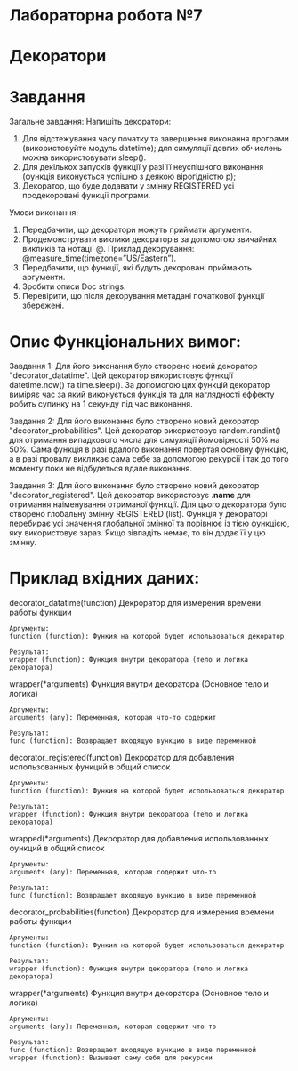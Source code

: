 # Лабораторна робота №7

# Декоратори

# Завдання

Загальне завдання:
Напишіть декоратори:
1. Для відстежування часу початку та завершення виконання програми
(використовуйте модуль datetime); для симуляції довгих обчислень можна
використовувати sleep().
2. Для декількох запусків функції у разі її неуспішного виконання (функція
виконується успішно з деякою вірогідністю р);
3. Декоратор, що буде додавати у змінну REGISTERED усі продекоровані
функції програми.
    
Умови виконання:
1. Передбачити, що декоратори можуть приймати аргументи.
2. Продемонструвати виклики декораторів за допомогою звичайних викликів
та нотації @. Приклад декорування: @measure_time(timezone=”US/Eastern”).
3. Передбачити, що функції, які будуть декоровані приймають аргументи.
4. Зробити описи Doc strings.
5. Перевірити, що після декорування метадані початкової функції збережені.

# Опис Функціональних вимог:

Завдання 1: Для його виконання було створено новий декоратор "decorator_datatime". Цей декоратор використовує функції datetime.now() та time.sleep(). За допомогою цих функцій декоратор виміряє час за який виконується функція та для наглядності еффекту робить супинку на 1 секунду під час виконання.

Завдання 2: Для його виконання було створено новий декоратор "decorator_probabilities". Цей декоратор використовує random.randint() для отримання випадкового числа для симуляції йомовірності 50% на 50%. Сама функція в разі вдалого виконання повертая основну функцію, а в разі провалу викликає сама себе за допомогою рекурсії і так до того моменту поки не відбудеться вдале виконання.

Завдання 3: Для його виконання було створено новий декоратор "decorator_registered". Цей декоратор використовує .__name__ для отримання наіменування отриманої функції. Для цього декоратора було створено глобальну змінну REGISTERED (list). Функція у декораторі перебирає усі значення глобальної змінної та порівнює із тією функцією, яку використовує зараз. Якщо зівпадіть немає, то він додає її у цю змінну.

# Приклад вхідних даних:

decorator_datatime(function)
    Декроратор для измерения времени работы функции
    
    Аргументы:
    function (function): Функия на которой будет использоваться декоратор
    
    Результат:
    wrapper (function): Функция внутри декоратора (тело и логика декоратора)


wrapper(*arguments)
    Функция внутри декоратора (Основное тело и логика)
    
    Аргументы:
    arguments (any): Переменная, которая что-то содержит
    
    Результат:
    func (function): Возвращает входящую вункцию в виде переменной


decorator_registered(function)
    Декроратор для добавления использованных функций в общий список
    
    Аргументы:
    function (function): Функия на которой будет использоваться декоратор
    
    Результат:
    wrapper (function): Функция внутри декоратора (тело и логика декоратора)


wrapped(*arguments)
    Декроратор для добавления использованных функций в общий список
    
    Аргументы:
    arguments (any): Переменная, которая содержит что-то
    
    Результат:
    func (function): Возвращает входящую вункцию в виде переменной


decorator_probabilities(function)
    Декроратор для измерения времени работы функции
    
    Аргументы:
    function (function): Функия на которой будет использоваться декоратор
    
    Результат:
    wrapper (function): Функция внутри декоратора (тело и логика декоратора)


wrapper(*arguments)
    Функция внутри декоратора (Основное тело и логика)
    
    Аргументы:
    arguments (any): Переменная, которая содержит что-то
    
    Результат:
    func (function): Возвращает входящую вункцию в виде переменной
    wrapper (function): Вызывает саму себя для рекурсии